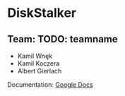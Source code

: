 # DiskStalker

## Team: TODO: teamname
* Kamil Wnęk
* Kamil Koczera
* Albert Gierlach

Documentation: [Google Docs](https://docs.google.com/document/d/1nAn2wKIuIR0pYHD0QDoGlgbDxuSGeN8KbUaUjBvpbLs/edit#)
